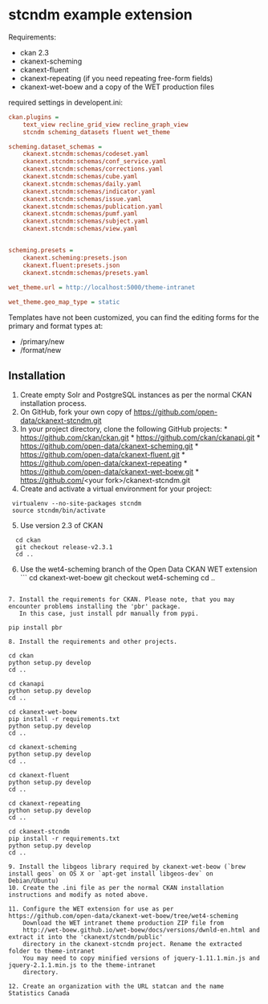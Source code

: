 # stcndm example extension

Requirements:
* ckan 2.3
* ckanext-scheming
* ckanext-fluent
* ckanext-repeating (if you need repeating free-form fields)
* ckanext-wet-boew and a copy of the WET production files

required settings in developent.ini:
```ini
ckan.plugins =
    text_view recline_grid_view recline_graph_view
    stcndm scheming_datasets fluent wet_theme

scheming.dataset_schemas =
    ckanext.stcndm:schemas/codeset.yaml
    ckanext.stcndm:schemas/conf_service.yaml
    ckanext.stcndm:schemas/corrections.yaml
    ckanext.stcndm:schemas/cube.yaml
    ckanext.stcndm:schemas/daily.yaml
    ckanext.stcndm:schemas/indicator.yaml
    ckanext.stcndm:schemas/issue.yaml
    ckanext.stcndm:schemas/publication.yaml
    ckanext.stcndm:schemas/pumf.yaml
    ckanext.stcndm:schemas/subject.yaml
    ckanext.stcndm:schemas/view.yaml


scheming.presets =
    ckanext.scheming:presets.json
    ckanext.fluent:presets.json
    ckanext.stcndm:schemas/presets.yaml
    
wet_theme.url = http://localhost:5000/theme-intranet

wet_theme.geo_map_type = static
```

Templates have not been customized, you can find the editing forms
for the primary and format types at:
* /primary/new
* /format/new


## Installation

  1. Create empty Solr and PostgreSQL instances as per the normal CKAN installation process.
  2. On GitHub, fork your own copy of https://github.com/open-data/ckanext-stcndm.git
  3. In your project directory, clone the following GitHub projects:
    *  https://github.com/ckan/ckan.git
    *  https://github.com/ckan/ckanapi.git
    *  https://github.com/open-data/ckanext-scheming.git
    *  https://github.com/open-data/ckanext-fluent.git
    *  https://github.com/open-data/ckanext-repeating
    *  https://github.com/open-data/ckanext-wet-boew.git
    *  https://github.com/<your fork&gt;/ckanext-stcndm.git
  4. Create and activate a virtual environment for your project:
  ```
   virtualenv --no-site-packages stcndm
   source stcndm/bin/activate
  ```
  5. Use version 2.3 of CKAN
  ```
    cd ckan
    git checkout release-v2.3.1
    cd ..
  ```
  
  6. Use the wet4-scheming branch of the Open Data CKAN WET extension
    ```
    cd ckanext-wet-boew
    git checkout wet4-scheming
    cd ..
  ```
  
  7. Install the requirements for CKAN. Please note, that you may encounter problems installing the 'pbr' package.
     In this case, just install pdr manually from pypi.
  ```
    pip install pbr
  ```     
  8. Install the requirements and other projects.
  
  ```
    
    cd ckan
    python setup.py develop
    cd ..
    
    cd ckanapi
    python setup.py develop
    cd ..
    
    cd ckanext-wet-boew
    pip install -r requirements.txt
    python setup.py develop
    cd ..
    
    cd ckanext-scheming
    python setup.py develop
    cd ..
    
    cd ckanext-fluent
    python setup.py develop
    cd ..
    
    cd ckanext-repeating
    python setup.py develop
    cd ..

    cd ckanext-stcndm
    pip install -r requirements.txt
    python setup.py develop
    cd ..
  ``` 
  9. Install the libgeos library required by ckanext-wet-beow (`brew install geos` on OS X or `apt-get install libgeos-dev` on Debian/Ubuntu)
  10. Create the .ini file as per the normal CKAN installation instructions and modify as noted above.
  
  11. Configure the WET extension for use as per https://github.com/open-data/ckanext-wet-boew/tree/wet4-scheming
      Download the WET intranet theme production ZIP file from 
      http://wet-boew.github.io/wet-boew/docs/versions/dwnld-en.html and extract it into the 'ckanext/stcndm/public'
      directory in the ckanext-stcndm project. Rename the extracted folder to theme-intranet
      You may need to copy minified versions of jquery-1.11.1.min.js and jquery-2.1.1.min.js to the theme-intranet
      directory.
  
  12. Create an organization with the URL statcan and the name Statistics Canada

    

